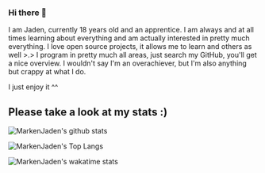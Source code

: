 ### Hi there 👋
I am Jaden, currently 18 years old and an apprentice. I am always and at all times learning about everything and am actually interested in pretty much everything. I love open source projects, it allows me to learn and others as well >.>
I program in pretty much all areas, just search my GitHub, you'll get a nice overview.
I wouldn't say I'm an overachiever, but I'm also anything but crappy at what I do.

I just enjoy it ^^

## Please take a look at my stats :)
![MarkenJaden's github stats](https://github-readme-stats.vercel.app/api?username=MarkenJaden&count_private=true&show_icons=true)

![MarkenJaden's Top Langs](https://github-readme-stats.vercel.app/api/top-langs/?username=MarkenJaden)

![MarkenJaden's wakatime stats](https://github-readme-stats.vercel.app/api/wakatime?username=MarkenJaden)

<!--
**MarkenJaden/MarkenJaden** is a ✨ _special_ ✨ repository because its `README.md` (this file) appears on your GitHub profile.

Here are some ideas to get you started:

- 🔭 I’m currently working on ...
- 🌱 I’m currently learning ...
- 👯 I’m looking to collaborate on ...
- 🤔 I’m looking for help with ...
- 💬 Ask me about ...
- 📫 How to reach me: ...
- 😄 Pronouns: ...
- ⚡ Fun fact: ...
-->
